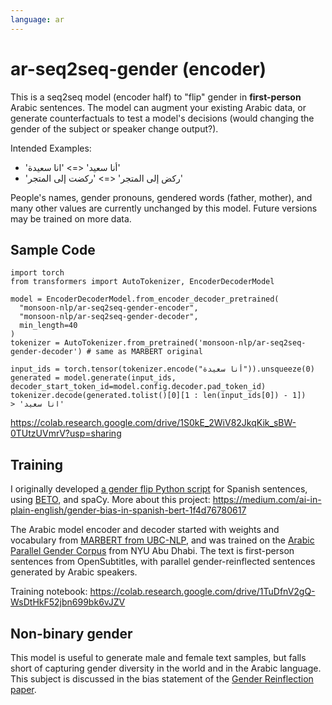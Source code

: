```yaml
---
language: ar
---
```


# ar-seq2seq-gender (encoder)

This is a seq2seq model (encoder half) to "flip" gender in **first-person** Arabic sentences.
The model can augment your existing Arabic data, or generate counterfactuals
to test a model's decisions (would changing the gender of the subject or speaker change output?).

Intended Examples:
- 'أنا سعيد' <=> 'انا سعيدة'
- 'ركض إلى المتجر' <=> 'ركضت إلى المتجر'

People's names, gender pronouns, gendered words (father, mother), and many other values are currently unchanged by this model. Future versions may be trained on more data.

## Sample Code

```
import torch
from transformers import AutoTokenizer, EncoderDecoderModel

model = EncoderDecoderModel.from_encoder_decoder_pretrained(
  "monsoon-nlp/ar-seq2seq-gender-encoder",
  "monsoon-nlp/ar-seq2seq-gender-decoder",
  min_length=40
)
tokenizer = AutoTokenizer.from_pretrained('monsoon-nlp/ar-seq2seq-gender-decoder') # same as MARBERT original

input_ids = torch.tensor(tokenizer.encode("أنا سعيدة")).unsqueeze(0)
generated = model.generate(input_ids, decoder_start_token_id=model.config.decoder.pad_token_id)
tokenizer.decode(generated.tolist()[0][1 : len(input_ids[0]) - 1])
> 'انا سعيد'
```

https://colab.research.google.com/drive/1S0kE_2WiV82JkqKik_sBW-0TUtzUVmrV?usp=sharing

## Training

I originally developed
<a href="https://github.com/MonsoonNLP/el-la">a gender flip Python script</a>
for Spanish sentences, using
<a href="https://huggingface.co/dccuchile/bert-base-spanish-wwm-uncased">BETO</a>,
and spaCy. More about this project: https://medium.com/ai-in-plain-english/gender-bias-in-spanish-bert-1f4d76780617

The Arabic model encoder and decoder started with weights and vocabulary from
<a href="https://github.com/UBC-NLP/marbert">MARBERT from UBC-NLP</a>,
and was trained on the
<a href="https://camel.abudhabi.nyu.edu/arabic-parallel-gender-corpus/">Arabic Parallel Gender Corpus</a>
from NYU Abu Dhabi. The text is first-person sentences from OpenSubtitles, with parallel
gender-reinflected sentences generated by Arabic speakers.

Training notebook: https://colab.research.google.com/drive/1TuDfnV2gQ-WsDtHkF52jbn699bk6vJZV

## Non-binary gender

This model is useful to generate male and female text samples, but falls
short of capturing gender diversity in the world and in the Arabic
language. This subject is discussed in the bias statement of the
<a href="https://www.aclweb.org/anthology/2020.gebnlp-1.12/">Gender Reinflection paper</a>.
